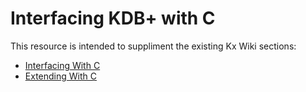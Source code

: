 # Interfacing KDB+ with C

This resource is intended to suppliment the existing Kx Wiki sections:

+ [Interfacing With C][kxwikiinterface]
+ [Extending With C][kxwikiextend]

[aquaqwebsite]: http://www.aquaq.co.uk
[kxwikiinterface]: http://code.kx.com/wiki/Cookbook/InterfacingWithC
[kxwikiextend]: http://code.kx.com/wiki/Cookbook/ExtendingWithC